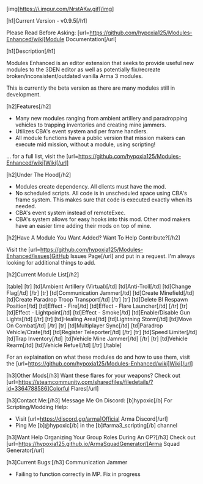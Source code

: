 [img]https://i.imgur.com/NrstAKw.gif[/img]

[h1]Current Version - v0.9.5[/h1]

Please Read Before Asking: [url=https://github.com/hypoxia125/Modules-Enhanced/wiki]Module Documentation[/url]

[h1]Description[/h1]

Modules Enhanced is an editor extension that seeks to provide useful new modules to the 3DEN editor as well as potentially fix/recreate broken/inconsistent/outdated vanilla Arma 3 modules.

This is currently the beta version as there are many modules still in development.

[h2]Features[/h2]
- Many new modules ranging from ambient artillery and paradropping vehicles to trapping inventories and creating mine jammers.
- Utilizes CBA's event system and per frame handlers.
- All module functions have a public version that mission makers can execute mid mission, without a module, using scripting!

... for a full list, visit the [url=https://github.com/hypoxia125/Modules-Enhanced/wiki]Wiki[/url]

[h2]Under The Hood[/h2]
- Modules create dependency. All clients must have the mod.
- No scheduled scripts. All code is in unscheduled space using CBA's frame system. This makes sure that code is executed exactly when its needed.
- CBA's event system instead of remoteExec.
- CBA's system allows for easy hooks into this mod. Other mod makers have an easier time adding their mods on top of mine.

[h2]Have A Module You Want Added? Want To Help Contribute?[/h2]

Visit the [url=https://github.com/hypoxia125/Modules-Enhanced/issues]GitHub Issues Page[/url] and put in a request. I'm always looking for additional things to add.

[h2]Current Module List[/h2]

[table]
    [tr]
        [td]Ambient Artillery (Virtual)[/td]
        [td]Anti-Troll[/td]
        [td]Change Flag[/td]
    [/tr]
    [tr]
        [td]Communication Jammer[/td]
        [td]Create Minefield[/td]
        [td]Create Paradrop Troop Transport[/td]
    [/tr]
    [tr]
        [td]Delete BI Respawn Position[/td]
        [td]Effect - Fire[/td]
        [td]Effect - Flare Launcher[/td]
    [/tr]
    [tr]
        [td]Effect - Lightpoint[/td]
        [td]Effect - Smoke[/td]
        [td]Enable/Disable Gun Lights[/td]
    [/tr]
    [tr]
        [td]Healing Area[/td]
        [td]Lightning Storm[/td]
        [td]Move On Combat[/td]
    [/tr]
    [tr]
        [td]Multiplayer Sync[/td]
        [td]Paradrop Vehicle/Crate[/td]
        [td]Register Teleporter[/td]
    [/tr]
    [tr]
        [td]Speed Limiter[/td]
        [td]Trap Inventory[/td]
        [td]Vehicle Mine Jammer[/td]
    [/tr]
    [tr]
        [td]Vehicle Rearm[/td]
        [td]Vehicle Refuel[/td]
    [/tr]
[/table]


For an explaination on what these modules do and how to use them, visit the [url=https://github.com/hypoxia125/Modules-Enhanced/wiki]Wiki[/url]

[h3]Other Mods[/h3]
Want these flares for your weapons? Check out [url=https://steamcommunity.com/sharedfiles/filedetails/?id=3364788586]Colorful Flares[/url]

[h3]Contact Me:[/h3]
Message Me On Discord: [b]hypoxic[/b]
For Scripting/Modding Help:
- Visit [url=https://discord.gg/arma]Official Arma Discord[/url]
- Ping Me [b]@hypoxic[/b] in the [b]#arma3_scripting[/b] channel

[h3]Want Help Organizing Your Group Roles During An OP?[/h3]
Check out [url=https://hypoxia125.github.io/ArmaSquadGenerator/]Arma Squad Generator[/url]

[h3]Current Bugs:[/h3]
Communication Jammer
- Failing to function correctly in MP. Fix in progress